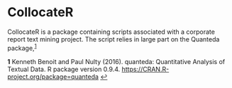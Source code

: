 # CollocateR

CollocateR is a package containing scripts associated with a corporate report text mining project. The script relies in large part on the Quanteda package,<sup id="a1">[1](#f1)</sup>

<!-- footnote -->

<b id="f1">1</b> Kenneth Benoit and Paul Nulty (2016). quanteda: Quantitative Analysis of Textual Data.
  R package version 0.9.4. https://CRAN.R-project.org/package=quanteda  [↩](#a1)

<!-- footnote ends -->
